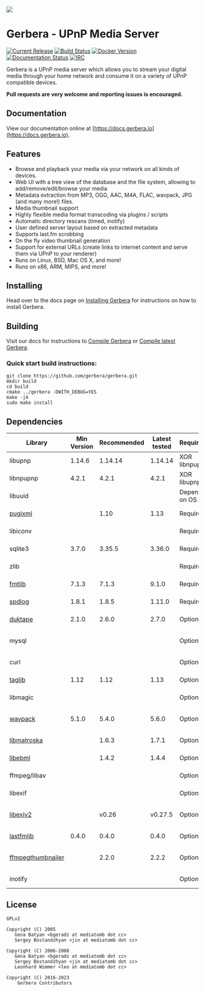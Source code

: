 <img src="https://github.com/gerbera/gerbera/blob/master/artwork/logo-horiz.png?raw=true" />

# Gerbera - UPnP Media Server

 [![Current Release](https://img.shields.io/github/release/gerbera/gerbera.svg?style=for-the-badge)](https://github.com/gerbera/gerbera/releases/latest) [![Build Status](https://img.shields.io/github/actions/workflow/status/gerbera/gerbera/ci.yml?style=for-the-badge&branch=master)](https://github.com/gerbera/gerbera/actions?query=workflow%3A%22CI+validation%22+branch%3Amaster) [![Docker Version](https://img.shields.io/docker/v/gerbera/gerbera?color=teal&label=docker&logoColor=white&sort=semver&style=for-the-badge)](https://hub.docker.com/r/gerbera/gerbera/tags?name=1.) [![Documentation Status](https://img.shields.io/readthedocs/gerbera?style=for-the-badge)](http://docs.gerbera.io/en/stable/?badge=stable) [![IRC](https://img.shields.io/badge/IRC-on%20libera.chat-orange.svg?style=for-the-badge)](https://web.libera.chat/?channels=#gerbera)

Gerbera is a UPnP media server which allows you to stream your digital media through your home network and consume it on a variety of UPnP compatible devices.

**Pull requests are very welcome and reporting issues is encouraged.**

## Documentation
View our documentation online at [https://docs.gerbera.io](https://docs.gerbera.io).

## Features
* Browse and playback your media via your network on all kinds of devices.
* Web UI with a tree view of the database and the file system, allowing to add/remove/edit/browse your media
* Metadata extraction from MP3, OGG, AAC, M4A, FLAC, wavpack, JPG (and many more!) files.
* Media thumbnail support
* Highly flexible media format transcoding via plugins / scripts
* Automatic directory rescans (timed, inotify)
* User defined server layout based on extracted metadata
* Supports last.fm scrobbing
* On the fly video thumbnail generation
* Support for external URLs (create links to internet content and serve them via UPnP to your renderer)
* Runs on Linux, BSD, Mac OS X, and more!
* Runs on x86, ARM, MIPS, and more!

## Installing
Head over to the docs page on [Installing Gerbera](https://docs.gerbera.io/en/stable/install.html) for instructions on
how to install Gerbera.

## Building
Visit our docs for instructions to [Compile Gerbera](https://docs.gerbera.io/en/stable/compile.html) or [Compile latest Gerbera](https://docs.gerbera.io/en/latest/compile.html).

### Quick start build instructions:
```
git clone https://github.com/gerbera/gerbera.git
mkdir build
cd build
cmake ../gerbera -DWITH_DEBUG=YES
make -j4
sudo make install
```

## Dependencies

| Library             | Min Version | Recommended | Latest tested | Required?     | Note                       | Default  |
|---------------------|-------------|-------------|---------------|---------------|----------------------------|----------|
| libupnp             | 1.14.6      | 1.14.14     | 1.14.14       | XOR libnpupnp | [pupnp]                    |          |
| libnpupnp           | 4.2.1       | 4.2.1       | 4.2.1         | XOR libupnp   | [npupnp]                   | Disabled |
| libuuid             |             |             |               | Depends on OS | Not required on \*BSD      |          |
| [pugixml]           |             | 1.10        | 1.13          | Required      | XML file and data support  |          |
| libiconv            |             |             |               | Required      | Charset conversion         |          |
| sqlite3             | 3.7.0       | 3.35.5      | 3.36.0        | Required      | Database storage           |          |
| zlib                |             |             |               | Required      | Data compression           |          |
| [fmtlib]            | 7.1.3       | 7.1.3       | 9.1.0         | Required      | Fast string formatting     |          |
| [spdlog]            | 1.8.1       | 1.8.5       | 1.11.0        | Required      | Runtime logging            |          |
| [duktape]           | 2.1.0       | 2.6.0       | 2.7.0         | Optional      | Scripting Support          | Enabled  |
| mysql               |             |             |               | Optional      | Alternate database storage | Disabled |
| curl                |             |             |               | Optional      | Enables web services       | Enabled  |
| [taglib]            | 1.12        | 1.12        | 1.13          | Optional      | Audio tag support          | Enabled  |
| libmagic            |             |             |               | Optional      | File type detection        | Enabled  |
| [wavpack]           | 5.1.0       | 5.4.0       | 5.6.0         | Optional      | WavPack metadata support   | Disabled |
| [libmatroska]       |             | 1.6.3       | 1.7.1         | Optional      | MKV metadata               | Enabled  |
| [libebml]           |             | 1.4.2       | 1.4.4         | Optional      | requird by [libmatroska]   | Enabled  |
| ffmpeg/libav        |             |             |               | Optional      | File metadata              | Disabled |
| libexif             |             |             |               | Optional      | JPEG Exif metadata         | Enabled  |
| [libexiv2]          |             | v0.26       | v0.27.5       | Optional      | Exif, IPTC, XMP metadata   | Disabled |
| [lastfmlib]         | 0.4.0       | 0.4.0       | 0.4.0         | Optional      | Enables scrobbling         | Disabled |
| [ffmpegthumbnailer] |             | 2.2.0       | 2.2.2         | Optional      | Generate video thumbnails  | Disabled |
| inotify             |             |             |               | Optional      | Efficient file monitoring  | Enabled  |

## License

    GPLv2

    Copyright (C) 2005
       Gena Batyan <bgeradz at mediatomb dot cc>
       Sergey Bostandzhyan <jin at mediatomb dot cc>

    Copyright (C) 2006-2008
       Gena Batyan <bgeradz at mediatomb dot cc>
       Sergey Bostandzhyan <jin at mediatomb dot cc>
       Leonhard Wimmer <leo at mediatomb dot cc>

    Copyright (C) 2016-2023
        Gerbera Contributors

[Docker Hub]: https://hub.docker.com/r/gerbera/gerbera
[duktape]: https://duktape.org
[ffmpegthumbnailer]: https://github.com/dirkvdb/ffmpegthumbnailer
[fmtlib]: https://github.com/fmtlib/fmt
[lastfmlib]: https://github.com/dirkvdb/lastfmlib
[libebml]: https://github.com/Matroska-Org/libebml
[libexiv2]: https://github.com/Exiv2/exiv2
[libmatroska]: https://github.com/Matroska-Org/libmatroska
[npupnp]: https://www.lesbonscomptes.com/upmpdcli/npupnp-doc/libnpupnp.html
[pugixml]: https://github.com/zeux/pugixml
[pupnp]: https://github.com/pupnp/pupnp
[spdlog]: https://github.com/gabime/spdlog
[taglib]: https://taglib.org/
[wavpack]: https://www.wavpack.com/
